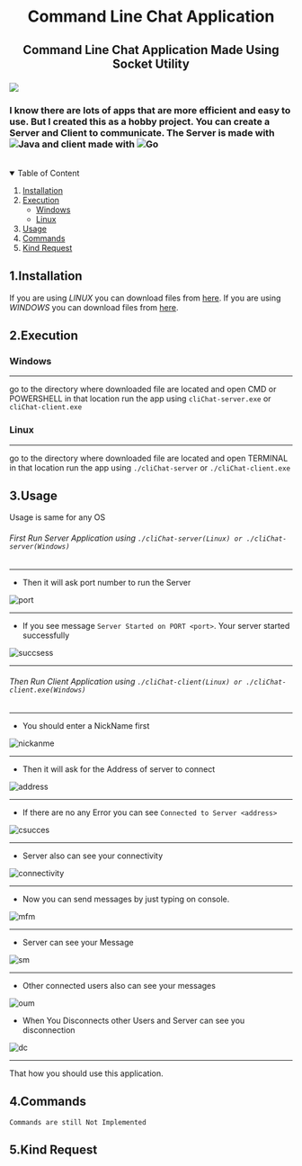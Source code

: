 
# <p align="center"> Command Line Chat Application </p>
 
## <p align="center"> Command Line Chat Application Made Using Socket Utility </p>

<img style="text-align: center;" src="https://user-images.githubusercontent.com/75155192/184914041-e580521e-b5ad-4a26-a0ec-37a877b3f519.png">


### I know there are lots of apps that are more efficient and easy to use. But I created this as a hobby project. You can create a Server and Client to communicate. The Server is made with ![Java](https://img.shields.io/badge/java-%23ED8B00.svg?style=for-the-badge&logo=java&logoColor=white) and client made with ![Go](https://img.shields.io/badge/go-%2300ADD8.svg?style=for-the-badge&logo=go&logoColor=white)
<br>

<details open>
    <summary>Table of Content</summary>
    <ol>
        <li><a href="#1installation">Installation</a></li>
        <li><a href="#2execution">Execution</a>
            <ul>
                <li><a href="#windows">Windows</li>
                <li><a href="#linux">Linux</li>
            </ul>
        </li>
        <li><a href="#3usage">Usage</a></li>
        <li><a href="#4commands">Commands</a></li>
        <li><a href="5kindrequest">Kind Request</a></li>
    </ol>
</details>

## 1.Installation

If you are using *LINUX* you can download files from [here](https://github.com/heshanthenura/cliChat-releases/tree/main/Linux).
If you are using *WINDOWS* you can download files from [here](https://github.com/heshanthenura/cliChat-releases/tree/main/Windows).

## 2.Execution
   ### Windows
<hr>

go to the directory where downloaded file are located
and open CMD or POWERSHELL in that location
run the app using `cliChat-server.exe` or `cliChat-client.exe`

### Linux
<hr>

go to the directory where downloaded file are located
and open TERMINAL in that location
run the app using `./cliChat-server` or `./cliChat-client.exe`

## 3.Usage
Usage is same for any OS

###### First Run Server Application using `./cliChat-server(Linux) or ./cliChat-server(Windows)`

<hr>

* Then it will ask port number to run the Server

![port](https://user-images.githubusercontent.com/75155192/184917231-1994d988-0050-4e85-bf63-a4d1250b8a26.png)
<hr>

* If you see message `Server Started on PORT <port>`. Your server started successfully

![succsess](https://user-images.githubusercontent.com/75155192/184918793-dc919c77-4e5d-46fb-91e0-004534556682.png)
<hr>

###### Then Run Client Application using `./cliChat-client(Linux) or ./cliChat-client.exe(Windows)`
<hr>

* You should enter a NickName first

![nickanme](https://user-images.githubusercontent.com/75155192/184922417-0ba40033-d327-41c3-902d-6d8a0129dc77.png)
<hr>

* Then it will ask for the Address of server to connect

![address](https://user-images.githubusercontent.com/75155192/184924113-c75c253b-5f70-4959-971f-2c377f1b165f.png)
<hr>

* If there are no any Error you can see `Connected to Server <address>`

![csucces](https://user-images.githubusercontent.com/75155192/184924650-a160c05a-7733-4793-b050-65e2be86f007.png)
<hr>

* Server also can see your connectivity

![connectivity](https://user-images.githubusercontent.com/75155192/184926225-b4be159c-b030-4900-830b-12721a94fdd4.png)
<hr>

* Now you can send messages by just typing on console.

![mfm](https://user-images.githubusercontent.com/75155192/184927245-5840c1b7-4aa2-4e5d-8d40-119d9779b312.png)
<hr>

* Server can see your Message

![sm](https://user-images.githubusercontent.com/75155192/184927484-eb7fd0a6-d417-4ef3-ad9d-ed82e9912789.png)
<hr>

* Other connected users also can see your messages

![oum](https://user-images.githubusercontent.com/75155192/184927763-f3cc58f7-d93f-4084-b949-6d2de8a8b002.png)

* When You Disconnects other Users and Server can see you disconnection

![dc](https://user-images.githubusercontent.com/75155192/184928337-d2745bcf-12fa-40bb-926b-645de36da6d6.png)
<hr>

That how you should use this application.

## 4.Commands
`Commands are still Not Implemented`

## 5.Kind Request
